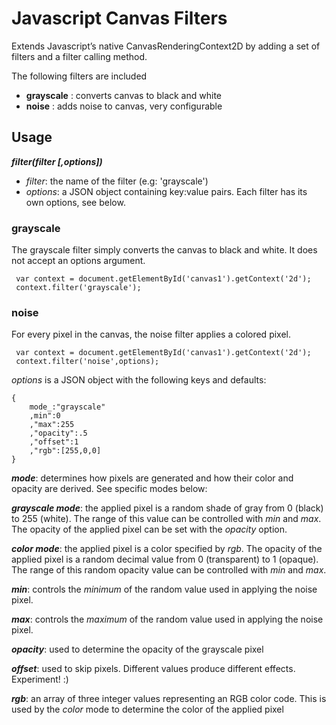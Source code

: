 # Javascript Canvas Filters

Extends Javascript&#8217;s native CanvasRenderingContext2D by adding a set of filters and a filter calling method.

The following filters are included

* __grayscale__ : converts canvas to black and white
* __noise__ : adds noise to canvas, very configurable

## Usage

**_filter(filter [,options])_**

* _filter_: the name of the filter (e.g: 'grayscale')
* _options_: a JSON object containing key:value pairs. Each filter has its own options, see below.

### grayscale

The grayscale filter simply converts the canvas to black and white. It does not accept an options argument.

     var context = document.getElementById('canvas1').getContext('2d');
     context.filter('grayscale');

### noise

For every pixel in the canvas, the noise filter applies a colored pixel.

     var context = document.getElementById('canvas1').getContext('2d');
     context.filter('noise',options);


_options_ is a JSON object with the following keys and defaults:

    {
        mode_:"grayscale"
        ,min":0
        ,"max":255
        ,"opacity":.5
        ,"offset":1
        ,"rgb":[255,0,0]
    }

**_mode_**: determines how pixels are generated and how their color and opacity are derived. See specific modes below:

**_grayscale mode_**: the applied pixel is a random shade of gray from 0 (black) to 255 (white). The range of this value can be controlled with _min_ and _max_. The opacity of the applied pixel can be set with the _opacity_ option.

**_color mode_**: the applied pixel is a color specified by _rgb_. The opacity of the applied pixel is a random decimal value from 0 (transparent) to 1 (opaque). The range of this random opacity value can be controlled with _min_ and _max_.

**_min_**: controls the _minimum_ of the random value used in applying the noise pixel.

**_max_**: controls the _maximum_ of the random value used in applying the noise pixel.

**_opacity_**: used to determine the opacity of the grayscale pixel

**_offset_**: used to skip pixels. Different values produce different effects. Experiment! :)

**_rgb_**: an array of three integer values representing an RGB color code. This is used by the _color_ mode to determine the color of the applied pixel

